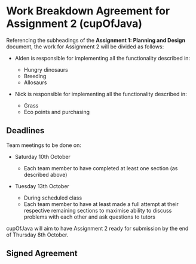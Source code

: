 # Work Breakdown Agreement for Assignment 2 (cupOfJava)

Referencing the subheadings of the **Assignment 1: Planning and Design** document, the work for Assignment 2 will be divided as follows:

- Alden is responsible for implementing all the functionality described in:
  - Hungry dinosaurs
  - Breeding
  - Allosaurs

- Nick is responsible for implementing all the functionality described in:
  - Grass
  - Eco points and purchasing

## Deadlines

Team meetings to be done on:

- Saturday 10th October
  - Each team member to have completed at least one section (as described above)

- Tuesday 13th October
  - During scheduled class
  - Each team member to have at least made a full attempt at their respective remaining sections to maximise ability to discuss problems with each other and ask questions to tutors

cupOfJava will aim to have Assignment 2 ready for submission by the end of Thursday 8th October.

## Signed Agreement